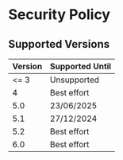 # Security Policy

## Supported Versions

| Version | Supported Until |
| ------- | --------------- |
| <= 3    | Unsupported     |
| 4       | Best effort     |
| 5.0     | 23/06/2025      |
| 5.1     | 27/12/2024      |
| 5.2     | Best effort     |
| 6.0     | Best effort     |
